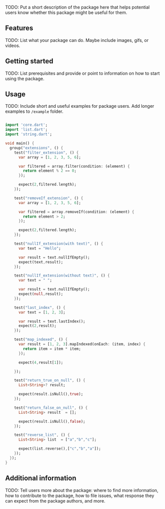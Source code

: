 <!-- 
This README describes the package. If you publish this package to pub.dev,
this README's contents appear on the landing page for your package.

For information about how to write a good package README, see the guide for
[writing package pages](https://dart.dev/guides/libraries/writing-package-pages). 

For general information about developing packages, see the Dart guide for
[creating packages](https://dart.dev/guides/libraries/create-library-packages)
and the Flutter guide for
[developing packages and plugins](https://flutter.dev/developing-packages). 
-->

TODO: Put a short description of the package here that helps potential users
know whether this package might be useful for them.

## Features

TODO: List what your package can do. Maybe include images, gifs, or videos.

## Getting started

TODO: List prerequisites and provide or point to information on how to
start using the package.

## Usage

TODO: Include short and useful examples for package users. Add longer examples
to `/example` folder. 

```dart

import 'core.dart';
import 'list.dart';
import 'string.dart';

void main() {
  group("extensions", () {
    test("filter_extension", () {
      var array = [1, 2, 3, 5, 6];

      var filtered = array.filter(condition: (element) {
        return element % 2 == 0;
      });

      expect(2,filtered.length);
    });

    test("removeIf_extension", () {
      var array = [1, 2, 3, 5, 6];

      var filtered = array.removeIf(condition: (element) {
        return element > 2;
      });

      expect(2,filtered.length);
    });

    test("nullIf_extension(with text)", () {
      var text = "Hello";

      var result = text.nullIfEmpty();
      expect(text,result);
    });

    test("nullIf_extension(without text)", () {
      var text = " ";

      var result = text.nullIfEmpty();
      expect(null,result);
    });

    test("last_index", () {
      var text = [1, 2, 3];

      var result = text.lastIndex();
      expect(2,result);
    });

    test("map_indexed", () {
      var result = [1, 2, 3].mapIndexed(onEach: (item, index) {
        return item = item * item;
      });

      expect(4,result[1]);

    });

    test("return_true_on_null", () {
      List<String>? result;

      expect(result.isNull(),true);
    });

    test("return_false_on_null", () {
      List<String> result  = [];

      expect(result.isNull(),false);
    });

    test("reverse_list", () {
      List<String> list  = ["a","b","c"];

      expect(list.reverse(),["c","b","a"]);
    });
  });
}
```

## Additional information

TODO: Tell users more about the package: where to find more information, how to 
contribute to the package, how to file issues, what response they can expect 
from the package authors, and more.
